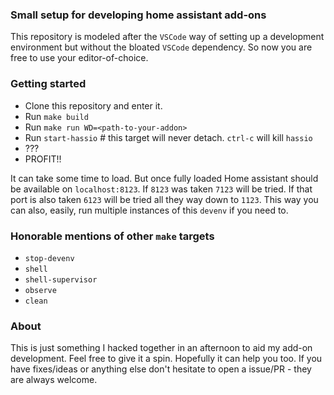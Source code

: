 ### Small setup for developing home assistant add-ons
This repository is modeled after the `VSCode` way of setting up a development environment but without the bloated `VSCode` dependency.
So now you are free to use your editor-of-choice.

### Getting started
  * Clone this repository and enter it.
  * Run `make build`
  * Run `make run WD=<path-to-your-addon>`
  * Run `start-hassio` # this target will never detach. `ctrl-c` will kill `hassio`
  * ???
  * PROFIT!!

  It can take some time to load. But once fully loaded Home assistant should be
  available on `localhost:8123`. If `8123` was taken `7123` will be tried. If that port is
  also taken `6123` will be tried all they way down to `1123`.
  This way you can also, easily, run multiple instances of this `devenv` if you need to.

### Honorable mentions of other `make` targets

  * `stop-devenv`
  * `shell`
  * `shell-supervisor`
  * `observe`
  * `clean`

### About
This is just something I hacked together in an afternoon to aid my add-on development.
Feel free to give it a spin. Hopefully it can help you too.
If you have fixes/ideas or anything else don't hesitate to open a issue/PR - they are
always welcome.
